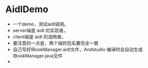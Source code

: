 # AidlDemo

* 一个demo，测试aidl调用。
* server端是 aidl 的实现者。
* client端是 aidl 的调用者。
* 要注意的一点是，两个端的包名要完全一致
* 自己写好IBookManager.aidl文件，Andstudio 编译时会自动生成IBookManager.java文件
* 
